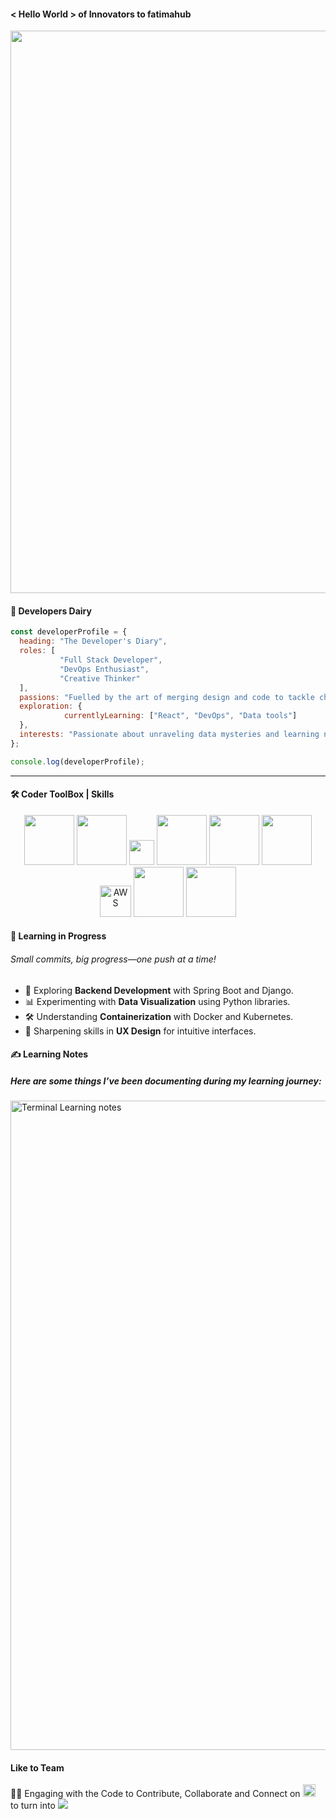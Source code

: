 #### < Hello World > of Innovators to fatimahub
<img src="https://github.com/user-attachments/assets/6c719b65-b5a2-4332-84c7-e71b31b89332" width="900">

#### 📖 Developers Dairy
```javascript
const developerProfile = {
  heading: "The Developer's Diary",
  roles: [
           "Full Stack Developer",
           "DevOps Enthusiast",
           "Creative Thinker"
  ],
  passions: "Fuelled by the art of merging design and code to tackle challenges.",
  exploration: {
            currentlyLearning: ["React", "DevOps", "Data tools"]
  },
  interests: "Passionate about unraveling data mysteries and learning new skills."
};

console.log(developerProfile);
```

---

#### 🛠️ Coder ToolBox | Skills  
<div align="center">
  <img src="https://www.vectorlogo.zone/logos/javascript/javascript-ar21.svg" width="80"/>
  <img src="https://www.vectorlogo.zone/logos/reactjs/reactjs-ar21.svg" width="80" />
  <img src="https://www.vectorlogo.zone/logos/java/java-vertical.svg" width="40"/>
  <img src="https://www.vectorlogo.zone/logos/springio/springio-ar21.svg" width="80" />
  <img src="https://www.vectorlogo.zone/logos/mysql/mysql-ar21.svg" width="80"/>
  <img src="https://www.vectorlogo.zone/logos/python/python-ar21.svg" width="80" />  
  <img src="https://upload.wikimedia.org/wikipedia/commons/9/93/Amazon_Web_Services_Logo.svg" alt="AWS" width="50"/>
  <img src="https://www.vectorlogo.zone/logos/docker/docker-ar21.svg" width="80"/>
  <img src="https://www.vectorlogo.zone/logos/figma/figma-ar21.svg" width="80"/>
</div> 

#### 🌱 Learning in Progress
###### Small commits, big progress—one push at a time!  

- 🚀 Exploring **Backend Development** with Spring Boot and Django.  
- 📊 Experimenting with **Data Visualization** using Python libraries.  
- 🛠️ Understanding **Containerization** with Docker and Kubernetes.  
- 🎨 Sharpening skills in **UX Design** for intuitive interfaces.  


#### ✍️ Learning Notes  
##### Here are some things I’ve been documenting during my learning journey:  
 <img width="1039" alt="Terminal Learning notes" src="https://github.com/user-attachments/assets/c44a7b64-b817-41f9-83bc-c7183ce91db8" />

#### Like to Team
<div>
👩‍💻 Engaging with the Code to Contribute, Collaborate and Connect on <a href = "https://www.linkedin.com/in/fatima-safdar/" target="_blank"> <img src="https://www.vectorlogo.zone/logos/linkedin/linkedin-tile.svg" width="20"></a> to turn into <img src="https://img.shields.io/badge/coffee-6f4f37?style=flat&logo=coffeescript&logoColor=white"/>

</div>

